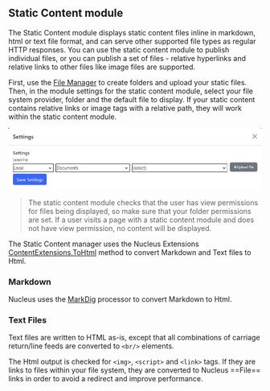 ## Static Content module
The Static Content module displays static content files inline in markdown, html or text file format, and can serve other supported file types as
regular HTTP responses.  You can use the static content module to publish individual files, or you can publish a set of files - relative hyperlinks 
and relative links to other files like image files are supported. 

First, use the [File Manager](/files-and-folders/) to create folders and upload your static files.  Then, in the module settings for the static 
content module, select your file system provider, folder and the default file to display.  If your static content contains relative links or 
image tags with a relative path, they will work within the static content module.

![Static Content Editor](StaticContent.png)

> The static content module checks that the user has view permissions for files being displayed, so make sure that your folder permissions are set.  If 
a user visits a page with a static content module and does not have view permission, no content will be displayed.

The Static Content manager uses the Nucleus Extensions [ContentExtensions.ToHtml](https://www.nucleus-cms.com/api-documentation/Nucleus.Extensions.ContentExtensions/#mnu-Nucleus-Extensions-ContentExtensions#ToHtml(String,String))
method to convert Markdown and Text files to Html.

### Markdown
Nucleus uses the [MarkDig](https://github.com/xoofx/markdig) processor to convert Markdown to Html.  

### Text Files
Text files are written to HTML as-is, except that all combinations of carriage return/line feeds are converted to `<br/>` elements.

The Html output is checked for `<img>`, `<script>` and `<link>` tags.  If they are links to files within your file system, they are converted to 
Nucleus ==File== links in order to avoid a redirect and improve performance.
